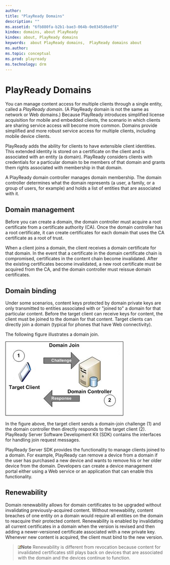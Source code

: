 ```yaml
---
author: 
title: "PlayReady Domains"
description: ""
ms.assetid: "6fb880fa-b2b1-bae3-064b-0e0345d6edf8"
kindex: domains, about PlayReady
kindex: about, PlayReady domains
keywords:  about PlayReady domains,  PlayReady domains about
ms.author: 
ms.topic: conceptual
ms.prod: playready
ms.technology: drm
---
```



# PlayReady Domains
   
  
You can manage content access for multiple clients through a single entity, called a *PlayReady domain*. (A PlayReady domain is not the same as network or Web domains.) Because PlayReady introduces simplified license acquisition for mobile and embedded clients, the scenario in which clients are sharing service access will become more common. Domains provide simplified and more robust service access for multiple clients, including mobile device clients.   
   
  
PlayReady adds the ability for clients to have extensible client identities. This extended identity is stored on a certificate on the client and is associated with an entity (a domain). PlayReady considers clients with credentials for a particular domain to be members of that domain and grants them rights associated with membership in that domain.   
   
  
A PlayReady domain controller manages domain membership. The domain controller determines what the domain represents (a user, a family, or a group of users, for example) and holds a list of entities that are associated with it.  
 
<a id="domain_management"></a>

   

## Domain management  
   
  
Before you can create a domain, the domain controller must acquire a root certificate from a certificate authority (CA). Once the domain controller has a root certificate, it can create certificates for each domain that uses the CA certificate as a root of trust.   
   
  
When a client joins a domain, the client receives a domain certificate for that domain. In the event that a certificate in the domain certificate chain is compromised, certificates in the content chain become invalidated. After the existing certificates become invalidated, a new root certificate must be acquired from the CA, and the domain controller must reissue domain certificates.  
  
<a id="ID4EIB"></a>

   

## Domain binding  
   
  
Under some scenarios, content keys protected by domain private keys are only transmitted to entities associated with or "joined to" a domain for that particular content. Before the target client can receive keys for content, the client must be joined to the domain for that content. Target clients can directly join a domain (typical for phones that have Web connectivity).  
   
  
The following figure illustrates a domain join.  
   
  
![Direct Domain Join](../images/image26_11.jpg)  
   
  
In the figure above, the target client sends a domain-join challenge (1) and the domain controller then directly responds to the target client (2). PlayReady Server Software Development Kit (SDK) contains the interfaces for handling join request messages.  
   
  
PlayReady Server SDK provides the functionality to manage clients joined to a domain. For example, PlayReady can remove a device from a domain if the user has purchased a new device and wants to remove his or her older device from the domain. Developers can create a device management portal either using a Web service or an application that can enable this functionality.  
  
<a id="ID4E3B"></a>

   

## Renewability  
   
  
Domain renewability allows for domain certificates to be upgraded without invalidating previously-acquired content. Without renewability, content breaches of one entity on a domain would require all entities on the domain to reacquire their protected content. Renewability is enabled by invalidating all current certificates in a domain when the version is revised and then adding a newer-versioned certificate associated with a new private key. Whenever new content is acquired, the client must bind to the new version.  
   
> ![](../images/note.gif)**Note** Renewability is different from revocation because content for invalidated certificates still plays back on devices that are associated with the domain and the devices continue to function.  
  
